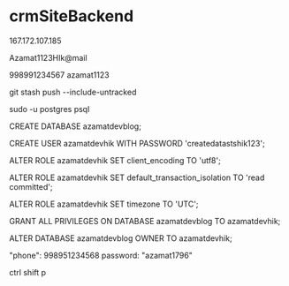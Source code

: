 # crmSiteBackend
167.172.107.185

Azamat1123HIk@mail

998991234567
azamat1123


git stash push --include-untracked



sudo -u postgres psql


CREATE DATABASE azamatdevblog;


CREATE USER azamatdevhik WITH PASSWORD 'createdatastshik123';

ALTER ROLE azamatdevhik SET client_encoding TO 'utf8';

ALTER ROLE azamatdevhik SET default_transaction_isolation TO 'read committed';

ALTER ROLE azamatdevhik SET timezone TO 'UTC';

GRANT ALL PRIVILEGES ON DATABASE azamatdevblog TO azamatdevhik;

ALTER DATABASE azamatdevblog OWNER TO azamatdevhik;


 "phone": 998951234568
 password: "azamat1796"


 ctrl shift p
 